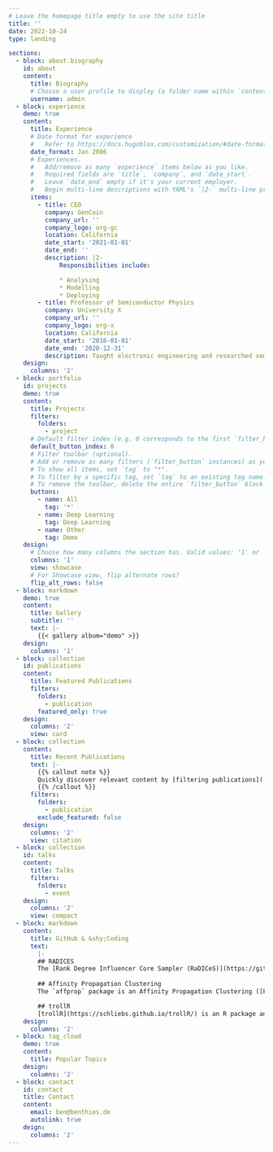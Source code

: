 ```yaml
---
# Leave the homepage title empty to use the site title
title: ''
date: 2022-10-24
type: landing

sections:
  - block: about.biography
    id: about
    content:
      title: Biography
      # Choose a user profile to display (a folder name within `content/authors/`)
      username: admin
  - block: experience
    demo: true
    content:
      title: Experience
      # Date format for experience
      #   Refer to https://docs.hugoblox.com/customization/#date-format
      date_format: Jan 2006
      # Experiences.
      #   Add/remove as many `experience` items below as you like.
      #   Required fields are `title`, `company`, and `date_start`.
      #   Leave `date_end` empty if it's your current employer.
      #   Begin multi-line descriptions with YAML's `|2-` multi-line prefix.
      items:
        - title: CEO
          company: GenCoin
          company_url: ''
          company_logo: org-gc
          location: California
          date_start: '2021-01-01'
          date_end: ''
          description: |2-
              Responsibilities include:

              * Analysing
              * Modelling
              * Deploying
        - title: Professor of Semiconductor Physics
          company: University X
          company_url: ''
          company_logo: org-x
          location: California
          date_start: '2016-01-01'
          date_end: '2020-12-31'
          description: Taught electronic engineering and researched semiconductor physics.
    design:
      columns: '2'
  - block: portfolio
    id: projects
    demo: true
    content:
      title: Projects
      filters:
        folders:
          - project
      # Default filter index (e.g. 0 corresponds to the first `filter_button` instance below).
      default_button_index: 0
      # Filter toolbar (optional).
      # Add or remove as many filters (`filter_button` instances) as you like.
      # To show all items, set `tag` to "*".
      # To filter by a specific tag, set `tag` to an existing tag name.
      # To remove the toolbar, delete the entire `filter_button` block.
      buttons:
        - name: All
          tag: '*'
        - name: Deep Learning
          tag: Deep Learning
        - name: Other
          tag: Demo
    design:
      # Choose how many columns the section has. Valid values: '1' or '2'.
      columns: '1'
      view: showcase
      # For Showcase view, flip alternate rows?
      flip_alt_rows: false
  - block: markdown
    demo: true
    content:
      title: Gallery
      subtitle: ''
      text: |-
        {{< gallery album="demo" >}}
    design:
      columns: '1'
  - block: collection
    id: publications
    content:
      title: Featured Publications
      filters:
        folders:
          - publication
        featured_only: true
    design:
      columns: '2'
      view: card
  - block: collection
    content:
      title: Recent Publications
      text: |-
        {{% callout note %}}
        Quickly discover relevant content by [filtering publications](./publication/).
        {{% /callout %}}
      filters:
        folders:
          - publication
        exclude_featured: false
    design:
      columns: '2'
      view: citation
  - block: collection
    id: talks
    content:
      title: Talks
      filters:
        folders:
          - event
    design:
      columns: '2'
      view: compact
  - block: markdown
    content:
      title: GitHub & &shy;Coding
      text:
        |-
        ## RADICES
        The [Rank Degree Influencer Core Sampler (RaDICeS)](https://github.com/FlxVctr/RADICES) allows to draw an effective sample of a (language-based) Twittersphere as described in [this talk](https://www.youtube.com/watch?v=qsnGTl8d3qU&t=21823s). The underlying method is explained in [this journal article](https://journals.sagepub.com/doi/full/10.1177/2056305120984475). You can also [cite the software itself](https://figshare.com/articles/RADICES/8864777).
        
        ## Affinity Propagation Clustering
        The `affprop` package is an Affinity Propagation Clustering ([Frey and Dueck, 2007](https://science.sciencemag.org/content/315/5814/972)) implementation for Python. This package was part of a project of Cliburn Chan’s STA663 Statistical Computation class at [Duke University](https://www.duke.edu/).

        ## trollR 
        [trollR](https://schliebs.github.io/trollR/) is an R package and tool to detect toxic language. It scored second place at the LSE Computational Social Sciences Hackathon '18.
    design:
      columns: '2'
  - block: tag_cloud
    demo: true
    content:
      title: Popular Topics
    design:
      columns: '2'
  - block: contact
    id: contact
    title: Contact
    content:
      email: ben@benthies.de
      autolink: true
    deign:
      columns: '2'
---
```

